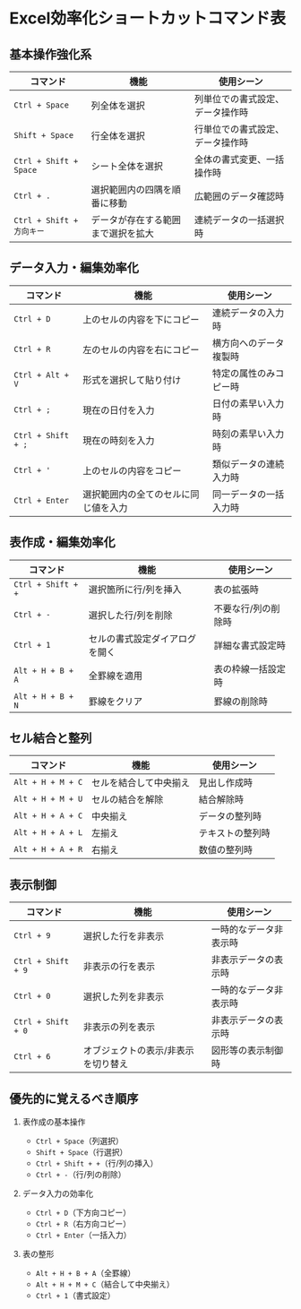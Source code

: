 # Excel効率化ショートカットコマンド表

## 基本操作強化系

| コマンド | 機能 | 使用シーン |
|----------|------|------------|
| `Ctrl + Space` | 列全体を選択 | 列単位での書式設定、データ操作時 |
| `Shift + Space` | 行全体を選択 | 行単位での書式設定、データ操作時 |
| `Ctrl + Shift + Space` | シート全体を選択 | 全体の書式変更、一括操作時 |
| `Ctrl + .` | 選択範囲内の四隅を順番に移動 | 広範囲のデータ確認時 |
| `Ctrl + Shift + 方向キー` | データが存在する範囲まで選択を拡大 | 連続データの一括選択時 |

## データ入力・編集効率化

| コマンド | 機能 | 使用シーン |
|----------|------|------------|
| `Ctrl + D` | 上のセルの内容を下にコピー | 連続データの入力時 |
| `Ctrl + R` | 左のセルの内容を右にコピー | 横方向へのデータ複製時 |
| `Ctrl + Alt + V` | 形式を選択して貼り付け | 特定の属性のみコピー時 |
| `Ctrl + ;` | 現在の日付を入力 | 日付の素早い入力時 |
| `Ctrl + Shift + ;` | 現在の時刻を入力 | 時刻の素早い入力時 |
| `Ctrl + '` | 上のセルの内容をコピー | 類似データの連続入力時 |
| `Ctrl + Enter` | 選択範囲内の全てのセルに同じ値を入力 | 同一データの一括入力時 |

## 表作成・編集効率化

| コマンド | 機能 | 使用シーン |
|----------|------|------------|
| `Ctrl + Shift + +` | 選択箇所に行/列を挿入 | 表の拡張時 |
| `Ctrl + -` | 選択した行/列を削除 | 不要な行/列の削除時 |
| `Ctrl + 1` | セルの書式設定ダイアログを開く | 詳細な書式設定時 |
| `Alt + H + B + A` | 全罫線を適用 | 表の枠線一括設定時 |
| `Alt + H + B + N` | 罫線をクリア | 罫線の削除時 |

## セル結合と整列

| コマンド | 機能 | 使用シーン |
|----------|------|------------|
| `Alt + H + M + C` | セルを結合して中央揃え | 見出し作成時 |
| `Alt + H + M + U` | セルの結合を解除 | 結合解除時 |
| `Alt + H + A + C` | 中央揃え | データの整列時 |
| `Alt + H + A + L` | 左揃え | テキストの整列時 |
| `Alt + H + A + R` | 右揃え | 数値の整列時 |

## 表示制御

| コマンド | 機能 | 使用シーン |
|----------|------|------------|
| `Ctrl + 9` | 選択した行を非表示 | 一時的なデータ非表示時 |
| `Ctrl + Shift + 9` | 非表示の行を表示 | 非表示データの表示時 |
| `Ctrl + 0` | 選択した列を非表示 | 一時的なデータ非表示時 |
| `Ctrl + Shift + 0` | 非表示の列を表示 | 非表示データの表示時 |
| `Ctrl + 6` | オブジェクトの表示/非表示を切り替え | 図形等の表示制御時 |

## 優先的に覚えるべき順序

1. 表作成の基本操作
   - `Ctrl + Space`（列選択）
   - `Shift + Space`（行選択）
   - `Ctrl + Shift + +`（行/列の挿入）
   - `Ctrl + -`（行/列の削除）

2. データ入力の効率化
   - `Ctrl + D`（下方向コピー）
   - `Ctrl + R`（右方向コピー）
   - `Ctrl + Enter`（一括入力）

3. 表の整形
   - `Alt + H + B + A`（全罫線）
   - `Alt + H + M + C`（結合して中央揃え）
   - `Ctrl + 1`（書式設定）
